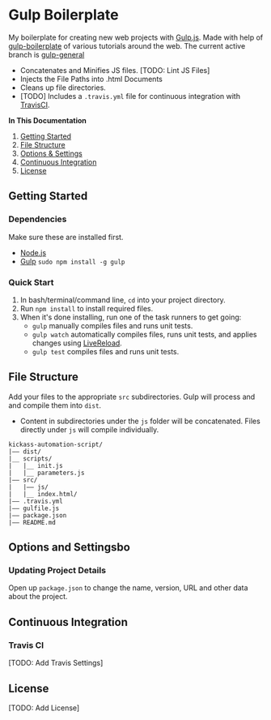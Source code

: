 # Gulp Boilerplate 

My boilerplate for creating new web projects with [Gulp.js](http://gulpjs.com/). Made with help of [gulp-boilerplate](https://github.com/cferdinandi/gulp-boilerplate) of various tutorials around the web.
The current active branch is [gulp-general](https://github.com/kino6052/kickass-automation-script/tree/gulp-general)
* Concatenates and Minifies JS files. [TODO: Lint JS Files]
* Injects the File Paths into .html Documents
* Cleans up file directories.
* [TODO] Includes a `.travis.yml` file for continuous integration with [TravisCI](https://travis-ci.org).

**In This Documentation**

1. [Getting Started](#getting-started)
2. [File Structure](#file-structure)
3. [Options & Settings](#options-and-settings)
4. [Continuous Integration](#continuous-integration)
5. [License](#license)

## Getting Started

### Dependencies
Make sure these are installed first.

* [Node.js](http://nodejs.org)
* [Gulp](http://gulpjs.com) `sudo npm install -g gulp`

### Quick Start

1. In bash/terminal/command line, `cd` into your project directory.
2. Run `npm install` to install required files.
3. When it's done installing, run one of the task runners to get going:
	* `gulp` manually compiles files and runs unit tests.
	* `gulp watch` automatically compiles files, runs unit tests, and applies changes using [LiveReload](http://livereload.com/).
	* `gulp test` compiles files and runs unit tests.

## File Structure

Add your files to the appropriate `src` subdirectories. Gulp will process and and compile them into `dist`.

* Content in subdirectories under the `js` folder will be concatenated. Files directly under `js` will compile individually.
```
kickass-automation-script/
|—— dist/
|__ scripts/
|   |__ init.js
|   |__ parameters.js
|—— src/
|   |—— js/
|   |__ index.html/
|—— .travis.yml
|—— gulfile.js
|—— package.json
|—— README.md
```

## Options and Settingsbo

### Updating Project Details
Open up `package.json` to change the name, version, URL and other data about the project.

## Continuous Integration

### Travis CI

[TODO: Add Travis Settings]

## License

[TODO: Add License]
